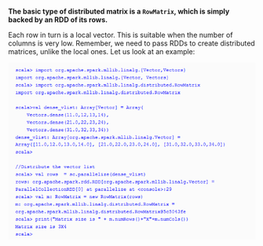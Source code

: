 **The basic type of distributed matrix is a **`RowMatrix`**, which is simply backed by an RDD of its rows.**

Each row in turn is a local vector. This is suitable when the number of columns is very low. Remember, we need to pass RDDs to create distributed matrices, unlike the local ones. Let us look at an example:

![](/assets/distM.png)


